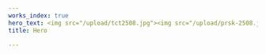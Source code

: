```yaml
---
works_index: true
hero_text: <img src="/upload/tct2508.jpg"><img src="/upload/prsk-2508.jpg">
title: Hero

---
```

<Hero :text="$page.frontmatter.hero_text" />
<WorksList />